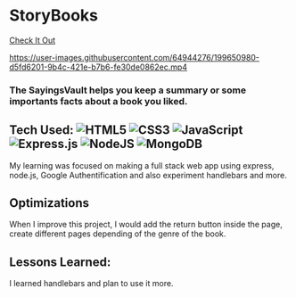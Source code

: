 # StoryBooks
 <a href="#" target="_blank">Check It Out</a>

https://user-images.githubusercontent.com/64944276/199650980-d5fd6201-9b4c-421e-b7b6-fe30de0862ec.mp4

### The SayingsVault helps you keep a summary or some importants facts about a book you liked.

## Tech Used: ![HTML5](https://img.shields.io/badge/html5-%23E34F26.svg?style=for-the-badge&logo=html5&logoColor=white) ![CSS3](https://img.shields.io/badge/css3-%231572B6.svg?style=for-the-badge&logo=css3&logoColor=white) ![JavaScript](https://img.shields.io/badge/javascript-%23323330.svg?style=for-the-badge&logo=javascript&logoColor=%23F7DF1E) ![Express.js](https://img.shields.io/badge/express.js-%23404d59.svg?style=for-the-badge&logo=express&logoColor=%2361DAFB)  ![NodeJS](https://img.shields.io/badge/node.js-6DA55F?style=for-the-badge&logo=node.js&logoColor=white) ![MongoDB](https://img.shields.io/badge/MongoDB-%234ea94b.svg?style=for-the-badge&logo=mongodb&logoColor=white)

My learning was focused on making a full stack web app using express, node.js, Google Authentification and also experiment handlebars and more. 

## Optimizations

When I improve this project, I would add the return button inside the page, create different pages depending of the genre of the book.

## Lessons Learned:

I learned handlebars and plan to use it more.


